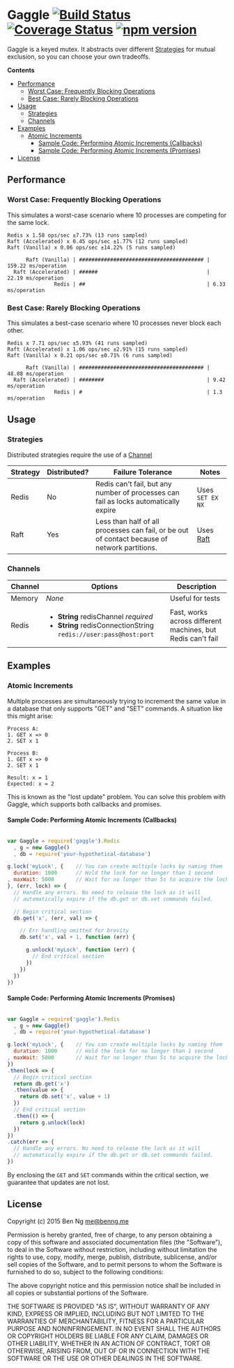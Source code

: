 # Gaggle [![Build Status](https://img.shields.io/circleci/project/ben-ng/gaggle.svg)](https://circleci.com/gh/ben-ng/gaggle/tree/master) [![Coverage Status](https://img.shields.io/coveralls/ben-ng/gaggle/master.svg)](https://coveralls.io/github/ben-ng/gaggle?branch=master) [![npm version](https://img.shields.io/npm/v/gaggle.svg)](https://www.npmjs.com/package/gaggle)

Gaggle is a keyed mutex. It abstracts over different [Strategies](#strategies) for mutual exclusion, so you can choose your own tradeoffs.

<!-- START doctoc generated TOC please keep comment here to allow auto update -->
<!-- DON'T EDIT THIS SECTION, INSTEAD RE-RUN doctoc TO UPDATE -->
**Contents**

- [Performance](#performance)
  - [Worst Case: Frequently Blocking Operations](#worst-case-frequently-blocking-operations)
  - [Best Case: Rarely Blocking Operations](#best-case-rarely-blocking-operations)
- [Usage](#usage)
  - [Strategies](#strategies)
  - [Channels](#channels)
- [Examples](#examples)
  - [Atomic Increments](#atomic-increments)
    - [Sample Code: Performing Atomic Increments (Callbacks)](#sample-code-performing-atomic-increments-callbacks)
    - [Sample Code: Performing Atomic Increments (Promises)](#sample-code-performing-atomic-increments-promises)
- [License](#license)

<!-- END doctoc generated TOC please keep comment here to allow auto update -->

## Performance

### Worst Case: Frequently Blocking Operations

This simulates a worst-case scenario where 10 processes are competing for the same lock.

```
Redis x 1.58 ops/sec ±7.73% (13 runs sampled)
Raft (Accelerated) x 0.45 ops/sec ±1.77% (12 runs sampled)
Raft (Vanilla) x 0.06 ops/sec ±14.22% (5 runs sampled)

      Raft (Vanilla) | ######################################## | 159.22 ms/operation
  Raft (Accelerated) | ######                                   | 22.19 ms/operation
               Redis | ##                                       | 6.33 ms/operation
```

### Best Case: Rarely Blocking Operations

This simulates a best-case scenario where 10 processes never block each other.

```
Redis x 7.71 ops/sec ±5.93% (41 runs sampled)
Raft (Accelerated) x 1.06 ops/sec ±2.91% (15 runs sampled)
Raft (Vanilla) x 0.21 ops/sec ±0.71% (6 runs sampled)

      Raft (Vanilla) | ######################################## | 48.08 ms/operation
  Raft (Accelerated) | ########                                 | 9.42 ms/operation
               Redis | #                                        | 1.3 ms/operation
```

## Usage

### Strategies

Distributed strategies require the use of a [Channel](#channels)

Strategy  | Distributed? | Failure Tolerance                                                                                       | Notes
--------- | ------------ | ------------------------------------------------------------------------------------------------------- | ----------------
Redis     | No           | Redis can't fail, but any number of processes can fail as locks automatically expire                    | Uses `SET EX NX`
Raft      | Yes          | Less than half of all processes can fail, or be out of contact because of network partitions.           | Uses [Raft](http://raft.github.io)

### Channels

Channel | Options                                                                                                                     | Description
------- | --------------------------------------------------------------------------------------------------------------------------- | -----------
Memory  | *None*                                                                                                                      | Useful for tests
Redis   | <ul><li>**String** redisChannel *required*</li><li>**String** redisConnectionString `redis://user:pass@host:port`</li></ul> | Fast, works across different machines, but Redis can't fail

## Examples

### Atomic Increments

Multiple processes are simultaneously trying to increment the same value in a database that only supports "GET" and "SET" commands. A situation like this might arise:

```
Process A:
1. GET x => 0
2. SET x 1

Process B:
1. GET x => 0
2. SET x 1

Result: x = 1
Expected: x = 2
```

This is known as the "lost update" problem. You can solve this problem with Gaggle, which supports both callbacks and promises.

#### Sample Code: Performing Atomic Increments (Callbacks)

```js

var Gaggle = require('gaggle').Redis
  , g = new Gaggle()
  , db = require('your-hypothetical-database')

g.lock('myLock', {    // You can create multiple locks by naming them
  duration: 1000      // Hold the lock for no longer than 1 second
, maxWait: 5000       // Wait for no longer than 5s to acquire the lock
}, (err, lock) => {
  // Handle any errors. No need to release the lock as it will
  // automatically expire if the db.get or db.set commands failed.

  // Begin critical section
  db.get('x', (err, val) => {

    // Err handling omitted for brevity
    db.set('x', val + 1, function (err) {

      g.unlock('myLock', function (err) {
        // End critical section
      })
    })
  })
})

```

#### Sample Code: Performing Atomic Increments (Promises)

```js

var Gaggle = require('gaggle').Redis
  , g = new Gaggle()
  , db = require('your-hypothetical-database')

g.lock('myLock', {    // You can create multiple locks by naming them
  duration: 1000      // Hold the lock for no longer than 1 second
, maxWait: 5000       // Wait for no longer than 5s to acquire the lock
})
.then(lock => {
  // Begin critical section
  return db.get('x')
  .then(value => {
    return db.set('x', value + 1)
  })
  // End critical section
  .then(() => {
    return g.unlock(lock)
  })
})
.catch(err => {
  // Handle any errors. No need to release the lock as it will
  // automatically expire if the db.get or db.set commands failed.
})

```

By enclosing the `GET` and `SET` commands within the critical section, we guarantee that updates are not lost.

## License

Copyright (c) 2015 Ben Ng <me@benng.me>

Permission is hereby granted, free of charge, to any person obtaining a copy of this software and associated documentation files (the "Software"), to deal in the Software without restriction, including without limitation the rights to use, copy, modify, merge, publish, distribute, sublicense, and/or sell copies of the Software, and to permit persons to whom the Software is furnished to do so, subject to the following conditions:

The above copyright notice and this permission notice shall be included in all copies or substantial portions of the Software.

THE SOFTWARE IS PROVIDED "AS IS", WITHOUT WARRANTY OF ANY KIND, EXPRESS OR IMPLIED, INCLUDING BUT NOT LIMITED TO THE WARRANTIES OF MERCHANTABILITY, FITNESS FOR A PARTICULAR PURPOSE AND NONINFRINGEMENT. IN NO EVENT SHALL THE AUTHORS OR COPYRIGHT HOLDERS BE LIABLE FOR ANY CLAIM, DAMAGES OR OTHER LIABILITY, WHETHER IN AN ACTION OF CONTRACT, TORT OR OTHERWISE, ARISING FROM, OUT OF OR IN CONNECTION WITH THE SOFTWARE OR THE USE OR OTHER DEALINGS IN THE SOFTWARE.
